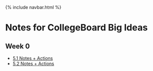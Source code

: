 {% include navbar.html %}

# Notes for CollegeBoard Big Ideas

## Week 0

- [5.1 Notes + Actions](https://rohitd3.github.io/rohit-csp3-algo/notes/5_1notes)
- [5.2 Notes + Actions](https://rohitd3.github.io/rohit-csp3-algo/notes/5_2notes)
